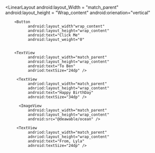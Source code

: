 <LinearLayout
   android:layout_Width = "match_parent"
   android:layout_height = "Wrap_content"
   android:orienation="vertical"
   
   
        <Button
              android:layout_width"wrap_content"
              android:layout_height="wrap_content"
              android:text="Click Me"
              android:layout_weight="0"
              
        
        <TextView
              android:layout_width="match_parent"
              android:layout_height="wrap_content"
              android:text="To Ben"
              andriod:textSize="24dp" />
              
         <TextView
              andriod:layout_width="match_parent"
              adnriod:layout_height="wrap_content"
              android:text="Happy BirthDay"
              adnroid:textSize="34dp" />
              
          <ImageView 
              android:layout_width="match_parent"
              android:layout_height="wrap_content"
              android:src="@deawable/ocean" />
              
         <TextView
              andriod:layout_width="match_parent"
              adnriod:layout_height="wrap_content"
              android:text="From, Lyla"
              adnroid:textSize="24dp" />
              
</LinearLayout>
              
       
